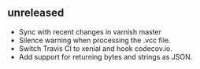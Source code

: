 ## unreleased

* Sync with recent changes in varnish master
* Silence warning when processing the .vcc file.
* Switch Travis CI to xenial and hook codecov.io.
* Add support for returning bytes and strings as JSON.
